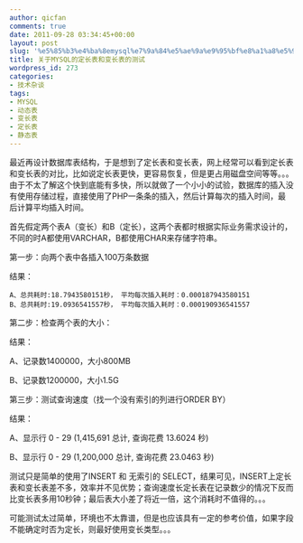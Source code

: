 ```yaml
---
author: qicfan
comments: true
date: 2011-09-28 03:34:45+00:00
layout: post
slug: '%e5%85%b3%e4%ba%8emysql%e7%9a%84%e5%ae%9a%e9%95%bf%e8%a1%a8%e5%92%8c%e5%8f%98%e9%95%bf%e8%a1%a8%e7%9a%84%e6%b5%8b%e8%af%95'
title: 关于MYSQL的定长表和变长表的测试
wordpress_id: 273
categories:
- 技术杂谈
tags:
- MYSQL
- 动态表
- 变长表
- 定长表
- 静态表
---
```


最近再设计数据库表结构，于是想到了定长表和变长表，网上经常可以看到定长表和变长表的对比，比如说定长表更快，更容易恢复，但是更占用磁盘空间等等。。。由于不太了解这个快到底能有多快，所以就做了一个小小的试验，数据库的插入没有使用存储过程，直接使用了PHP一条条的插入，然后计算每次的插入时间，最后计算平均插入时间。

首先假定两个表A（变长）和B（定长），这两个表都时根据实际业务需求设计的，不同的时A都使用VARCHAR，B都使用CHAR来存储字符串。

第一步：向两个表中各插入100万条数据

结果：

    
    A、总共耗时:18.7943580151秒， 平均每次插入耗时：0.000187943580151
    B、总共耗时:19.0936541557秒， 平均每次插入耗时：0.000190936541557


第二步：检查两个表的大小：

结果：

A、记录数1400000，大小800MB

B、记录数1200000，大小1.5G

第三步：测试查询速度（找一个没有索引的列进行ORDER BY）

结果：

A、显示行 0 - 29 (1,415,691 总计, 查询花费 13.6024 秒)

B、显示行 0 - 29 (1,200,000 总计, 查询花费 23.0463 秒)



测试只是简单的使用了INSERT 和 无索引的 SELECT，结果可见，INSERT上定长表和变长表差不多，效率并不见优势；查询速度长定长表在记录数少的情况下反而比变长表多用10秒钟；最后表大小差了将近一倍，这个消耗时不值得的。。。



可能测试太过简单，环境也不太靠谱，但是也应该具有一定的参考价值，如果字段不能确定时否为定长，则最好使用变长类型。。。




